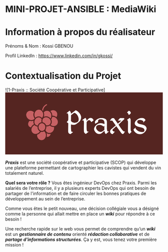 # MINI-PROJET-ANSIBLE : MediaWiki

# Information à propos du réalisateur

Prénoms & Nom   : Kossi GBENOU

Profil LinkedIn : https://www.linkedin.com/in/gkossi/


# Contextualisation du Projet

![1-Praxis :: Société Coopérative et Participative] ![](images/praxis.png)

***Praxis*** est une société coopérative et participative (SCOP) qui développe une plateforme permettant de cartographier les cavistes qui vendent du vin totalement naturel.

**Quel sera votre rôle ?**
Vous êtes ingénieur DevOps chez Praxis. Parmi les salariés de l’entreprise, il y a plusieurs experts DevOps qui ont besoin de partager de l'information et de faire circuler les bonnes pratiques de développement au sein de l’entreprise.

Comme vous êtes le petit nouveau, une décision collégiale vous a désigné comme la personne qui allait mettre en place un ***wiki*** pour répondre à ce besoin ! 

Une recherche rapide sur le web vous permet de comprendre qu’un ***wiki*** est un ***gestionnaire de contenu*** orienté ***rédaction collaborative*** et de ***partage d'informations structurées***. Ça y est, vous tenez votre première mission !